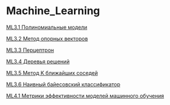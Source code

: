 # Machine_Learning

[ML3.1 Полиномиальные модели](https://colab.research.google.com/drive/1Qp6nGNe1THrWbw2dqWDTbggehocOl3dv?usp=sharing)


[ML3.2 Метод опорных векторов]()


[ML3.3 Перцептрон]()


[ML3.4 Деревья решений]()


[ML3.5 Метод K ближайших соседей](https://colab.research.google.com/drive/12ufdWQHR7X5X_l85LSVL0Kj2BkSsW51C?usp=sharing)


[ML3.6 Наивный байесовский классификатор](https://colab.research.google.com/drive/1tmdxjwlpvuwejCjWvc-fZ6OmDon7e-o9?usp=sharing)


[ML4.1 Метрики эффективности моделей машинного обучения](https://colab.research.google.com/drive/1gabhS04mTwUdYfCYyQOwsS-KQTEZN3BP?usp=sharing)
